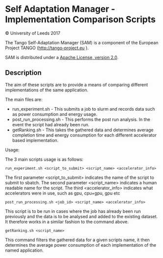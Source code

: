 # Self Adaptation Manager - Implementation Comparison Scripts

&copy; University of Leeds 2017

The Tango Self-Adaptation Manager (SAM) is a component of the European Project TANGO (http://tango-project.eu ).

SAM is distributed under a [Apache License, version 2.0](http://www.apache.org/licenses/LICENSE-2.0).

## Description

The aim of these scripts are to provide a means of comparing different implementations of the same application. 

The main files are:

* run_experiment.sh - This submits a job to slurm and records data such as power consumption and energy usage.
* post_run_processing.sh - This performs the post run analysis. In the event the script had already been run.
* getRanking.sh - This takes the gathered data and determines average completion time and energy consumption for each different accelerator based implementation.

Usage:

The 3 main scripts usage is as follows:

```
run_experiment.sh <script_to_submit> <script_name> <accelerator_info>
```

The first parameter <script_to_submit> indicates the name of the script to submit to sbatch.
The second parameter <script_name> indicates a human readable name for the script. 
The third <accelerator_info> indicates what accelerators were in use, such as gpu, cpu+gpu, gpu etc

```
post_run_processing.sh <job_id> <script_name> <accelerator_info>
```

This script is to be run in cases where the job has already been run previously and the data is to be analysed and added to the existing dataset.
It therefore works in a similar fashion to the command above. 

```
getRanking.sh <script_name>
```

This command filters the gathered data for a given scripts name, it then determines the average power consumption of each implementation of the named application.
